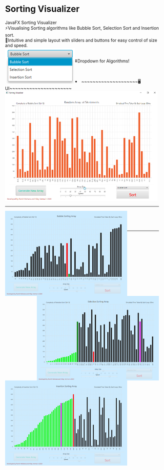 # Sorting Visualizer
JavaFX Sorting Visualizer<br>
⚡Visualising Sorting algorithms like Bubble Sort, Selection Sort and Insertion sort.<br>
🎯Intuitive and simple layout with sliders and buttons for easy control of size and speed.<br>
<img src='./img/algorithms.png' align='left'>
<br><br>⏬Dropdown for Algorithms!<br><br><br>
<li>~~~~~~~~~~~~~~~~~~~~🖥UI~~~~~~~~~~~~~~~~~~~~~~</li>
<img src='./img/main.png' width='500px'>
<hr>
<img src='./img/bubble.png' align='left' width='400px'>
<img src='./img/seelction.png' align='right' width='400px'><br><br><br>
<hr>
<img src='./img/insertion.png' align='center' width='400px'>

